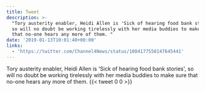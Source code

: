 ```yaml
---
title: Tweet
description: >-
  "Tory austerity enabler, Heidi Allen is 'Sick of hearing food bank stories',
  so will no doubt be working tirelessly with her media buddies to make sure
  that no-one hears any more of them. "
date: '2019-01-13T10:01:40+00:00'
links:
  - 'https://twitter.com/Channel4News/status/1084177558147645441'
---
```

Tory austerity enabler, Heidi Allen is 'Sick of hearing food bank stories', so will no doubt be working tirelessly with her media buddies to make sure that no-one hears any more of them. 
      {{< tweet 0 0 >}}
    
